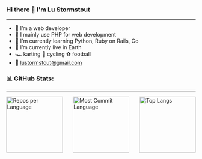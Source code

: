 ### Hi there 👋 I'm Lu Stormstout
---
- 👤 I’m a web developer
- 🔧 I mainly use PHP for web development
- 🌱 I'm currently learning Python, Ruby on Rails, Go
- 📍 I’m currently live in Earth
- 🏎️ karting 🚴 cycling ⚽️ football 
- 📧 lustormstout@gmail.com

### 📊 GitHub Stats:
---
<!-- ![Kakise github stats](https://github-readme-stats.vercel.app/api?username=LuStormstout&theme=default&show_icons=true&count_private=true) -->
<!-- ![Kakise Stats](https://github-profile-summary-cards.vercel.app/api/cards/repos-per-language?username=LuStormstout&theme=solarized_dark) -->
<!-- ![Kakise Stats](https://github-profile-summary-cards.vercel.app/api/cards/most-commit-language?username=LuStormstout&theme=solarized_dark) -->

<div style="display: flex; justify-content: space-between;">
  
  <img src="https://github-profile-summary-cards.vercel.app/api/cards/repos-per-language?username=LuStormstout&theme=solarized_dark" alt="Repos per Language" style="height: 150px;" />
  
  <img src="https://github-profile-summary-cards.vercel.app/api/cards/most-commit-language?username=LuStormstout&theme=solarized_dark" alt="Most Commit Language" style="height: 150px;" />
  
  <img src="https://github-readme-stats.vercel.app/api/top-langs/?username=LuStormstout&layout=compact&bg_color=002b36&title_color=839496&text_color=839496&icon_color=268bd2&exclude=JavaScript,CSS,HTML,CoffeeScript" alt="Top Langs" style="height: 150px;" />

</div>

<!--
**LuStormstout/LuStormstout** is a ✨ _special_ ✨ repository because its `README.md` (this file) appears on your GitHub profile.

Here are some ideas to get you started:

- 🔭 I’m currently working on ...
- 🌱 I’m currently learning ...
- 👯 I’m looking to collaborate on ...
- 🤔 I’m looking for help with ...
- 💬 Ask me about ...
- 📫 How to reach me: ...
- 😄 Pronouns: ...
- ⚡ Fun fact: ...
-->
